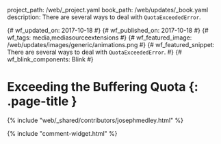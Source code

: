 project_path: /web/_project.yaml
book_path: /web/updates/_book.yaml
description: There are several ways to deal with <code>QuotaExceededError</code>.

{# wf_updated_on: 2017-10-18 #}
{# wf_published_on: 2017-10-18 #}
{# wf_tags: media,mediasourceextensions #}
{# wf_featured_image: /web/updates/images/generic/animations.png #}
{# wf_featured_snippet: There are several ways to deal with <code>QuotaExceededError</code>. #}
{# wf_blink_components: Blink #}

# Exceeding the Buffering Quota {: .page-title }

{% include "web/_shared/contributors/josephmedley.html" %}



{% include "comment-widget.html" %}

